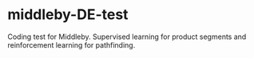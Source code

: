 # middleby-DE-test
Coding test for Middleby. Supervised learning for product segments and reinforcement learning for pathfinding.
